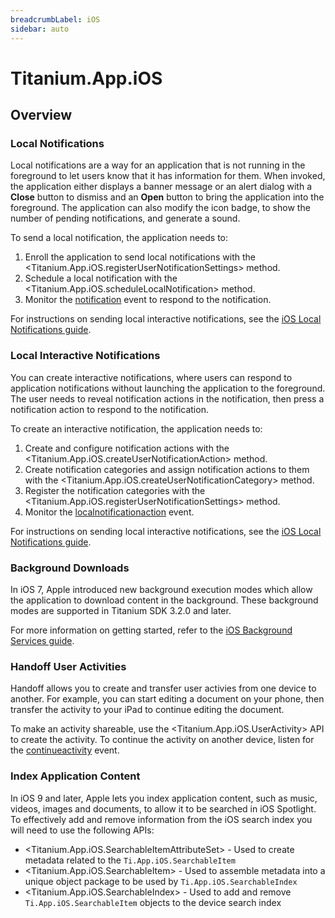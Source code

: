 ```yaml
---
breadcrumbLabel: iOS
sidebar: auto
---
```


# Titanium.App.iOS

<ProxySummary/>

## Overview

### Local Notifications

Local notifications are a way for an application that is not running in the foreground to let
users know that it has information for them. When invoked, the application either displays a
banner message or an alert dialog with a **Close** button to dismiss and an **Open** button to bring the application
into the foreground. The application can also modify the icon badge, to show the
number of pending notifications, and generate a sound.

To send a local notification, the application needs to:

  1. Enroll the application to send local notifications with the
     <Titanium.App.iOS.registerUserNotificationSettings> method.
  2. Schedule a local notification with the <Titanium.App.iOS.scheduleLocalNotification> method.
  3. Monitor the [notification](Titanium.App.iOS.notification) event to respond to the
     notification.

For instructions on sending local interactive notifications, see the
[iOS Local Notifications guide](https://docs.appcelerator.com/platform/latest/#!/guide/iOS_Local_Notifications).

### Local Interactive Notifications

You can create interactive notifications, where users can respond to application notifications
without launching the application to the foreground. The user needs to reveal notification
actions in the notification, then press a notification action to respond to the notification.

To create an interactive notification, the application needs to:

  1. Create and configure notification actions with the
     <Titanium.App.iOS.createUserNotificationAction> method.
  2. Create notification categories and assign notification actions to them
     with the <Titanium.App.iOS.createUserNotificationCategory> method.
  3. Register the notification categories with the
     <Titanium.App.iOS.registerUserNotificationSettings> method.
  4. Monitor the [localnotificationaction](Titanium.App.iOS.localnotificationaction) event.

For instructions on sending local interactive notifications, see the
[iOS Local Notifications guide](https://docs.appcelerator.com/platform/latest/#!/guide/iOS_Local_Notifications).

### Background Downloads

In iOS 7, Apple introduced new background execution modes which allow the application to download
content in the background. These background modes are supported in Titanium SDK 3.2.0 and later.

For more information on getting started, refer to the
[iOS Background Services guide](https://docs.appcelerator.com/platform/latest/#!/guide/iOS_Background_Services).

### Handoff User Activities

Handoff allows you to create and transfer user activies from one device to another. For example, you can start editing
a document on your phone, then transfer the activity to your iPad to continue editing the document.

To make an activity shareable, use the <Titanium.App.iOS.UserActivity> API to create the activity.
To continue the activity on another device, listen for the
[continueactivity](Titanium.App.iOS.continueactivity) event.

### Index Application Content

In iOS 9 and later, Apple lets you index application content, such as music, videos, images and documents, to allow it
to be searched in iOS Spotlight. To effectively add and remove information from the iOS search index
you will need to use the following APIs:

* <Titanium.App.iOS.SearchableItemAttributeSet> - Used to create metadata related to the `Ti.App.iOS.SearchableItem`
* <Titanium.App.iOS.SearchableItem> - Used to assemble metadata into a unique object package to be used by `Ti.App.iOS.SearchableIndex`
* <Titanium.App.iOS.SearchableIndex> - Used to add and remove `Ti.App.iOS.SearchableItem` objects to the device search index

<ApiDocs/>
